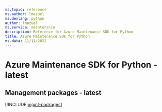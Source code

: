 ```yaml
---
ms.topic: reference
ms.author: lmazuel
ms.devlang: python
author: lmazuel
ms.service: maintenance
description: Reference for Azure Maintenance SDK for Python
title: Azure Maintenance SDK for Python
ms.data: 11/11/2022
---
```

# Azure Maintenance SDK for Python - latest

## Management packages - latest
[!INCLUDE [mgmt-packages](maintenance-mgmt-index.md)]
